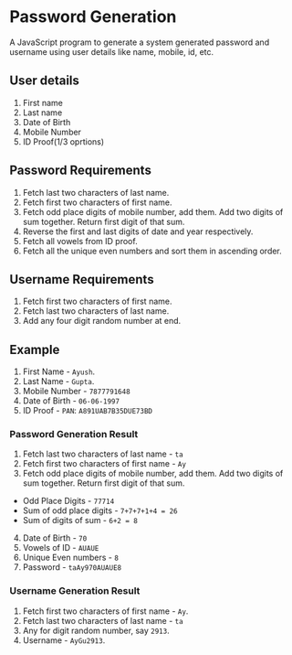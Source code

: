 # Password Generation

A JavaScript program to generate a system generated password and username using user details like name, mobile, id, etc.

## User details

1. First name
2. Last name
3. Date of Birth
4. Mobile Number
5. ID Proof(1/3 oprtions)

## Password Requirements

1. Fetch last two characters of last name.
2. Fetch first two characters of first name.
3. Fetch odd place digits of mobile number, add them. Add two digits of sum together. Return first digit of that sum.
4. Reverse the first and last digits of date and year respectively.
5. Fetch all vowels from ID proof.
6. Fetch all the unique even numbers and sort them in ascending order.

## Username Requirements

1. Fetch first two characters of first name.
2. Fetch last two characters of last name.
3. Add any four digit random number at end.

## Example

1. First Name - `Ayush`.
2. Last Name - `Gupta`.
3. Mobile Number - `7877791648`
4. Date of Birth - `06-06-1997`
5. ID Proof - `PAN`: `A891UAB7B35DUE73BD`

### Password Generation Result

1. Fetch last two characters of last name - `ta`
2. Fetch first two characters of first name - `Ay`
3. Fetch odd place digits of mobile number, add them. Add two digits of sum together. Return first digit of that sum.

* Odd Place Digits - `77714`
* Sum of odd place digits - `7+7+7+1+4 = 26`
* Sum of digits of sum - `6+2 = 8`

4. Date of Birth - `70`
5. Vowels of ID - `AUAUE`
6. Unique Even numbers - `8`
7. Password - `taAy970AUAUE8`

### Username Generation Result

1. Fetch first two characters of first name - `Ay`.
2. Fetch last two characters of last name - `ta`
3. Any for digit random number, say `2913`.
4. Username - `AyGu2913`.
